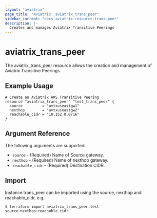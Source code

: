 ```yaml
---
layout: "aviatrix"
page_title: "Aviatrix: aviatrix_trans_peer"
sidebar_current: "docs-aviatrix-resource-trans-peer"
description: |-
  Creates and manages Aviatrix Transitive Peerings
---
```


# aviatrix_trans_peer

The aviatrix_trans_peer resource allows the creation and management of Aviatrix Transitive Peerings.

## Example Usage

```hcl
# Create an Aviatrix AWS Transitive Peering
resource "aviatrix_trans_peer" "test_trans_peer" {
  source         = "avtxuseastgw1"
  nexthop        = "avtxuseastgw2"
  reachable_cidr = "10.152.0.0/16"
}
```

## Argument Reference

The following arguments are supported:

* `source` - (Required) Name of Source gateway.
* `nexthop` - (Required) Name of nexthop gateway.
* `reachable_cidr` - (Required) Destination CIDR.

## Import

Instance trans_peer can be imported using the source, nexthop and reachable_cidr, e.g.

```
$ terraform import aviatrix_trans_peer.test source~nexthop~reachable_cidr
```
